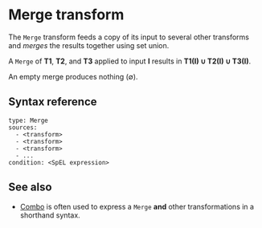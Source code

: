 # Merge transform

The `Merge` transform feeds a copy of its input to several other transforms and
_merges_ the results together using set union.

A `Merge` of **T1**, **T2**, and **T3** applied to input **I** results in **T1(I) ∪ T2(I) ∪ T3(I)**.

An empty merge produces nothing (∅).

## <a id="syntax-reference"></a>Syntax reference

```
type: Merge
sources:
  - <transform>
  - <transform>
  - <transform>
  - ...
condition: <SpEL expression>
```

## See also

* [Combo](combo.hbs.hbs.md) is often used to express a `Merge` **and** other transformations in a
shorthand syntax.
